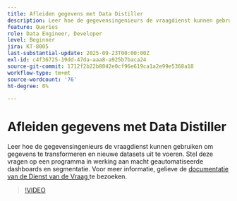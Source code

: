 ```yaml
---
title: Afleiden gegevens met Data Distiller
description: Leer hoe de gegevensingenieurs de vraagdienst kunnen gebruiken om gegevens te transformeren en nieuwe datasets uit te voeren. Stel deze vragen op een programma in werking aan macht geautomatiseerde dashboards en segmentatie.
feature: Queries
role: Data Engineer, Developer
level: Beginner
jira: KT-8005
last-substantial-update: 2025-09-23T00:00:00Z
exl-id: c4f36725-19dd-47da-aaa8-a925b7baca24
source-git-commit: 1712f2b22b8042e0cf96e619ca1a2e99e5368a18
workflow-type: tm+mt
source-wordcount: '76'
ht-degree: 0%

---
```


# Afleiden gegevens met Data Distiller

Leer hoe de gegevensingenieurs de vraagdienst kunnen gebruiken om gegevens te transformeren en nieuwe datasets uit te voeren. Stel deze vragen op een programma in werking aan macht geautomatiseerde dashboards en segmentatie. Voor meer informatie, gelieve de [ documentatie van de Dienst van de Vraag ](https://experienceleague.adobe.com/en/docs/experience-platform/query/home) te bezoeken.

>[!VIDEO](https://video.tv.adobe.com/v/333699?learn=on&enablevpops)
